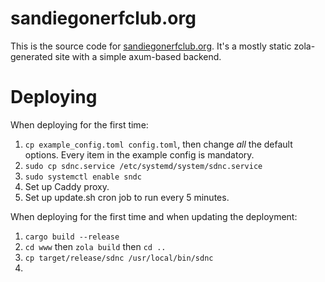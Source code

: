 # sandiegonerfclub.org

This is the source code for [sandiegonerfclub.org](https://sandiegonerfclub.net).
It's a mostly static zola-generated site with a simple axum-based backend.

# Deploying

When deploying for the first time:
1. `cp example_config.toml config.toml`, then change *all* the default options.
   Every item in the example config is mandatory.
2. `sudo cp sdnc.service /etc/systemd/system/sdnc.service`
3. `sudo systemctl enable sndc`
4. Set up Caddy proxy.
4. Set up update.sh cron job to run every 5 minutes.

When deploying for the first time and when updating the deployment:
1. `cargo build --release`
2. `cd www` then `zola build` then `cd ..`
3. `cp target/release/sdnc /usr/local/bin/sdnc`
4. 